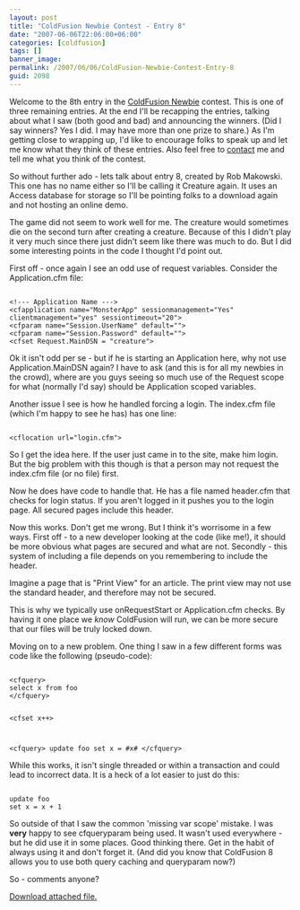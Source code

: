 ```yaml
---
layout: post
title: "ColdFusion Newbie Contest - Entry 8"
date: "2007-06-06T22:06:00+06:00"
categories: [coldfusion]
tags: []
banner_image: 
permalink: /2007/06/06/ColdFusion-Newbie-Contest-Entry-8
guid: 2098
---
```


Welcome to the 8th entry in the <a href="http://www.raymondcamden.com/index.cfm/2007/4/16/ColdFusion-Newbie-Contest-Announced--Monster-Maker">ColdFusion Newbie</a> contest. This is one of three remaining entries. At the end I'll be recapping the entries, talking about what I saw (both good and bad) and announcing the winners. (Did I say winners? Yes I did. I may have more than one prize to share.) As I'm getting close to wrapping up, I'd like to encourage folks to speak up and let me know what they think of these entries. Also feel free to <a href="http://www.coldfusionjedi.com/contact.cfm">contact</a> me and tell me what you think of the contest.
<!--more-->
So without further ado - lets talk about entry 8, created by Rob Makowski. This one has no name either so I'll be calling it Creature again. It uses an Access database for storage so I'll be pointing folks to a download again and not hosting an online demo. 

The game did not seem to work well for me. The creature would sometimes die on the second turn after creating a creature. Because of this I didn't play it very much since there just didn't seem like there was much to do. But I did some interesting points in the code I thought I'd point out.

First off - once again I see an odd use of request variables. Consider the Application.cfm file:

<code>
&lt;!--- Application Name ---&gt;
&lt;cfapplication name="MonsterApp" sessionmanagement="Yes" clientmanagement="yes" sessiontimeout="20"&gt;
&lt;cfparam name="Session.UserName" default=""&gt;
&lt;cfparam name="Session.Password" default=""&gt;
&lt;cfset Request.MainDSN = "creature"&gt;
</code>

Ok it isn't odd per se - but if he is starting an Application here, why not use Application.MainDSN again? I have to ask (and this is for all my newbies in the crowd), where are you guys seeing so much use of the Request scope for what (normally I'd say) should be Application scoped variables.

Another issue I see is how he handled forcing a login. The index.cfm file (which I'm happy to see he has) has one line:

<code>
&lt;cflocation url="login.cfm"&gt;
</code>

So I get the idea here. If the user just came in to the site, make him login. But the big problem with this though is that a person may not request the index.cfm file (or no file) first. 

Now he does have code to handle that. He has a file named header.cfm that checks for login status. If you aren't logged in it pushes you to the login page. All secured pages include this header.

Now this works. Don't get me wrong. But I think it's worrisome in a few ways. First off - to a new developer looking at the code (like me!), it should be more obvious what pages are secured and what are not. Secondly - this system of including a file depends on you remembering to include the header. 

Imagine a page that is "Print View" for an article. The print view may not use the standard header, and therefore may not be secured. 

This is why we typically use onRequestStart or Application.cfm checks. By having it one place we <i>know</i> ColdFusion will run, we can be more secure that our files will be truly locked down.

Moving on to a new problem. One thing I saw in a few different forms was code like the following (pseudo-code):

<code>
&lt;cfquery&gt;
select x from foo
&lt;/cfquery&gt;

&lt;cfset x++&gt;

&lt;cfquery&gt;
update foo set x = #x#
&lt;/cfquery&gt;
</code>

While this works, it isn't single threaded or within a transaction and could lead to incorrect data. It is a heck of a lot easier to just do this:

<code>
update foo
set x = x + 1
</code>

So outside of that I saw the common 'missing var scope' mistake. I was <b>very</b> happy to see cfqueryparam being used. It wasn't used everywhere - but he did use it in some places. Good thinking there. Get in the habit of always using it and don't forget it. (And did you know that ColdFusion 8 allows you to use both query caching and queryparam now?)

So - comments anyone?<p><a href='enclosures/C{% raw %}%3A%{% endraw %}5Chosts{% raw %}%5Cwww%{% endraw %}2Ecoldfusionjedi{% raw %}%2Ecom%{% endraw %}5Cenclosures{% raw %}%2Fcfcontest%{% endraw %}2Ezip'>Download attached file.</a></p>